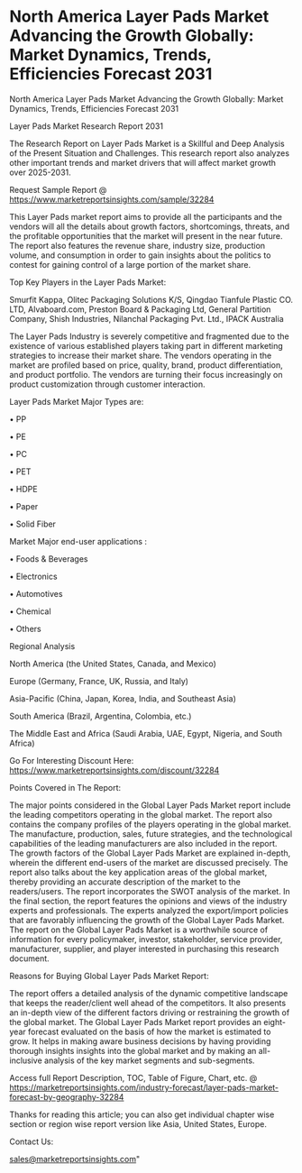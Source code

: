 # North America Layer Pads Market Advancing the Growth Globally: Market Dynamics, Trends, Efficiencies Forecast 2031
 North America Layer Pads Market Advancing the Growth Globally: Market Dynamics, Trends, Efficiencies Forecast 2031

Layer Pads Market Research Report 2031

The Research Report on Layer Pads Market is a Skillful and Deep Analysis of the Present Situation and Challenges. This research report also analyzes other important trends and market drivers that will affect market growth over 2025-2031.

Request Sample Report @ https://www.marketreportsinsights.com/sample/32284

This Layer Pads market report aims to provide all the participants and the vendors will all the details about growth factors, shortcomings, threats, and the profitable opportunities that the market will present in the near future. The report also features the revenue share, industry size, production volume, and consumption in order to gain insights about the politics to contest for gaining control of a large portion of the market share.

Top Key Players in the Layer Pads Market:

Smurfit Kappa, Olitec Packaging Solutions K/S, Qingdao Tianfule Plastic CO. LTD, Alvaboard.com, Preston Board & Packaging Ltd, General Partition Company, Shish Industries, Nilanchal Packaging Pvt. Ltd., IPACK Australia

The Layer Pads Industry is severely competitive and fragmented due to the existence of various established players taking part in different marketing strategies to increase their market share. The vendors operating in the market are profiled based on price, quality, brand, product differentiation, and product portfolio. The vendors are turning their focus increasingly on product customization through customer interaction.

Layer Pads Market Major Types are:

• PP

• PE

• PC

• PET

• HDPE

• Paper

• Solid Fiber

Market Major end-user applications :

• Foods & Beverages

• Electronics

• Automotives

• Chemical

• Others

Regional Analysis

North America (the United States, Canada, and Mexico)

Europe (Germany, France, UK, Russia, and Italy)

Asia-Pacific (China, Japan, Korea, India, and Southeast Asia)

South America (Brazil, Argentina, Colombia, etc.)

The Middle East and Africa (Saudi Arabia, UAE, Egypt, Nigeria, and South Africa)

Go For Interesting Discount Here: https://www.marketreportsinsights.com/discount/32284

Points Covered in The Report:

The major points considered in the Global Layer Pads Market report include the leading competitors operating in the global market.
The report also contains the company profiles of the players operating in the global market.
The manufacture, production, sales, future strategies, and the technological capabilities of the leading manufacturers are also included in the report.
The growth factors of the Global Layer Pads Market are explained in-depth, wherein the different end-users of the market are discussed precisely.
The report also talks about the key application areas of the global market, thereby providing an accurate description of the market to the readers/users.
The report incorporates the SWOT analysis of the market. In the final section, the report features the opinions and views of the industry experts and professionals. The experts analyzed the export/import policies that are favorably influencing the growth of the Global Layer Pads Market.
The report on the Global Layer Pads Market is a worthwhile source of information for every policymaker, investor, stakeholder, service provider, manufacturer, supplier, and player interested in purchasing this research document.

Reasons for Buying Global Layer Pads Market Report:

The report offers a detailed analysis of the dynamic competitive landscape that keeps the reader/client well ahead of the competitors.
It also presents an in-depth view of the different factors driving or restraining the growth of the global market.
The Global Layer Pads Market report provides an eight-year forecast evaluated on the basis of how the market is estimated to grow.
It helps in making aware business decisions by having providing thorough insights insights into the global market and by making an all-inclusive analysis of the key market segments and sub-segments.

Access full Report Description, TOC, Table of Figure, Chart, etc. @ https://marketreportsinsights.com/industry-forecast/layer-pads-market-forecast-by-geography-32284

Thanks for reading this article; you can also get individual chapter wise section or region wise report version like Asia, United States, Europe.

Contact Us:

sales@marketreportsinsights.com"
